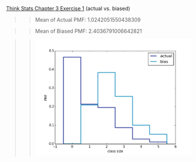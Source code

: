 [Think Stats Chapter 3 Exercise 1](http://greenteapress.com/thinkstats2/html/thinkstats2004.html#toc31) (actual vs. biased)

>> Mean of Actual PMF: 1.0242051550438309

>> Mean of Biased PMF: 2.4036791006642821

>> ![Actual vs. Biased PMF graph](../img/actualvbiased.png)
